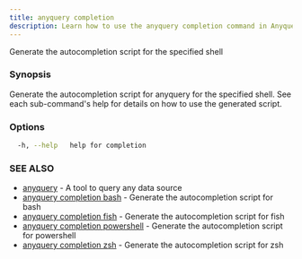 ```yaml
---
title: anyquery completion
description: Learn how to use the anyquery completion command in Anyquery.
---
```


Generate the autocompletion script for the specified shell

### Synopsis

Generate the autocompletion script for anyquery for the specified shell.
See each sub-command's help for details on how to use the generated script.


### Options

```bash
  -h, --help   help for completion
```

### SEE ALSO

* [anyquery](../anyquery)	 - A tool to query any data source
* [anyquery completion bash](../anyquery_completion_bash)	 - Generate the autocompletion script for bash
* [anyquery completion fish](../anyquery_completion_fish)	 - Generate the autocompletion script for fish
* [anyquery completion powershell](../anyquery_completion_powershell)	 - Generate the autocompletion script for powershell
* [anyquery completion zsh](../anyquery_completion_zsh)	 - Generate the autocompletion script for zsh
